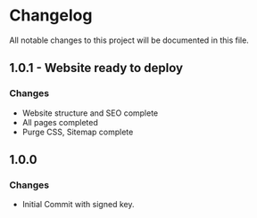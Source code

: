 # Changelog

All notable changes to this project will be documented in this file.

## 1.0.1 - Website ready to deploy
### Changes
- Website structure and SEO complete
- All pages completed
- Purge CSS, Sitemap complete

## 1.0.0
### Changes
- Initial Commit with signed key.